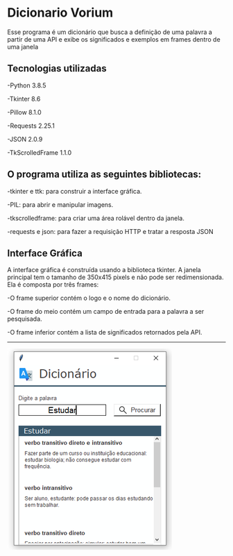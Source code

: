 # Dicionario Vorium

Esse programa é um dicionário que busca a definição de uma palavra a partir de uma API e exibe os significados e exemplos em frames dentro de uma janela

## Tecnologias utilizadas

-Python 3.8.5

-Tkinter 8.6

-Pillow 8.1.0

-Requests 2.25.1

-JSON 2.0.9

-TkScrolledFrame 1.1.0

## O programa utiliza as seguintes bibliotecas:

-tkinter e ttk: para construir a interface gráfica.

-PIL: para abrir e manipular imagens.

-tkscrolledframe: para criar uma área rolável dentro da janela.

-requests e json: para fazer a requisição HTTP e tratar a resposta JSON


## Interface Gráfica

A interface gráfica é construída usando a biblioteca tkinter. A janela principal tem o tamanho de 350x415 pixels e não pode ser redimensionada. Ela é composta por três frames:

-O frame superior contém o logo e o nome do dicionário.

-O frame do meio contém um campo de entrada para a palavra a ser pesquisada.

-O frame inferior contém a lista de significados retornados pela API.

-------------------------------------------
![Projeto](example.png)
